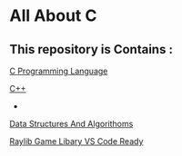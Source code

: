 # All About C

## This repository is Contains :

[C Programming Language](./C)

[C++](./C++)

- 



[Data Structures And Algorithoms](./DSA)

[Raylib Game Libary VS Code Ready](./Raylib_VS_code)




